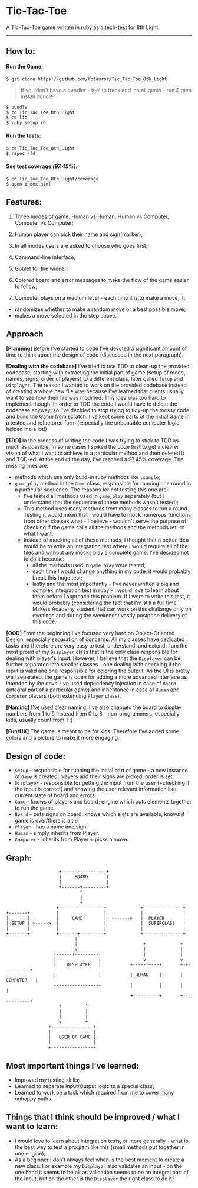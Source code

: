 # Tic-Tac-Toe #

A Tic-Tac-Toe game written in ruby as a tech-test for 8th Light.
___________

## How to:

#### Run the Game:

```plain
$ git clone https://github.com/Kotauror/Tic_Tac_Toe_8th_Light
```
> If you don't have a bundler - tool to track and install gems - run $ gem install bundler

```plain
$ bundle
$ cd Tic_Tac_Toe_8th_Light
$ cd lib
$ ruby setup.rb
```

#### Run the tests:

```plain  
$ cd Tic_Tac_Toe_8th_Light
$ rspec -fd
```

#### See test coverage *(97.45%)*:

```plain
$ cd Tic_Tac_Toe_8th_Light/coverage
$ open index.html
```

## Features:

1. Three modes of game: Human vs Human, Human vs Computer, Computer vs Computer;

2. Human player can pick their name and sign(marker);

3. In all modes users are asked to choose who goes first;

4. Command-line interface;

5. Goblet for the winner;

6. Colored board and error messages to make the flow of the game easier to follow;

7. Computer plays on a medium level - each time it is to make a move, it:
  * randomizes whether to make a random move or a best possible move;
  * makes a move selected in the step above.

## Approach

**[Planning]** Before I've started to code I've devoted a significant amount of time to think about the design of code (discussed in the next paragraph).

**[Dealing with the codebase]** I've tried to use TDD to clean-up the provided codebase, starting with extracting the initial part of game (setup of mode, names, signs, order of players) to a different class, later called `Setup` and `Displayer`. The reason I wanted to work on the provided codebase instead of creating a whole new file was because I've learned that clients usually want to see how their file was modified. This idea was too hard to implement though. In order to TDD the code I would have to delete the codebase anyway, so I've decided to stop trying to tidy-up the messy code and build the Game from scratch. I've kept some parts of the initial Game in a tested and refactored form (especially the unbeatable computer logic helped me a lot!)

**[TDD]** In the process of writing the code I was trying to stick to TDD as much as possible. In some cases I spiked the code first to get a clearer vision of what I want to achieve in a particular method and then deleted it and TDD-ed. At the end of the day, I've reached a 97.45% coverage. The missing lines are:
  * methods which use only build-in ruby methods like `.sample`;
  * `game_play` method in the `Game` class, responsible for running one round in a particular sequence. The reasons for not testing this one are:
    * I've tested all methods used in `game_play` separately (but I understand that the sequence of these methods wasn't tested);
    * This method uses many methods from many classes to run a round. Testing it would mean that I would have to mock numerous functions from other classes what - I believe - wouldn't serve the purpose of checking if the game calls all the methods and the methods return what I want.
    * Instead of mocking all of these methods, I thought that a better idea would be to write an integration test where I would require all of the files and without any mocks play a complete game. I've decided not to do it because:
      * all the methods used in `game_play` were tested;
      * each time I would change anything in my code, it would probably break this huge test;
      * lastly and the most importantly - I've never written a big and complex integration test in ruby - I would love to learn about them before I approach this problem. If I were to write this test, it would probably (considering the fact that I'm still a full time Makers Academy student that can work on this challange only on evenings and during the weekends) vastly postpone delivery of this code.

**[OOD]** From the beginning I've focused very hard on Object-Oriented Design, especially separation of concerns. All my classes have dedicated tasks and therefore are very easy to test, understand, and extend. I am the most proud of my `Displayer` class that is the only class responsible for dealing with player's input. However, I believe that the `Displayer` can be further separated into smaller classes - one dealing with checking if the input is valid and one responsible for coloring the output. As the UI is pretty well separated, the game is open for adding a more advanced interface as intended by the devs. I've  used dependency injection in case of `Board` (integral part of a particular game) and inheritance in case of `Human` and `Computer` players (both extending `Player` class).  

**[Naming]** I've used clear naming. I've also changed the board to display numbers from 1 to 9 instead from 0 to 8 - non-programmers, especially kids, usually count from 1 :)

**[Fun/UX]** The game is meant to be for kids. Therefore I've added some colors and a picture to make it more engaging.

## Design of code:

* `Setup` - responsible for running the initial part of game -  a new instance of `Game` is created, players and their signs are picked, order is set.
* `Displayer` - responsible for getting the input from the user (+checking if the input is correct) and showing the user relevant information like current state of board and errors.
* `Game` - knows of players and board; engine which puts elements together to run the game.
* `Board` - puts signs on board, knows which slots are available, knows if game is over/there is a tie.
* `Player` - has a name and sign.
* `Human` - simply inherits from Player.
* `Computer` - inherits from Player + picks a move.

## Graph:

```plain
                    +-----------------+
                    |     BOARD       |
                    |                 |
                    +-------+---------+
                            ^
                            |
                            +
                   +-----------------+             +---------------+
+-------+          |                 |             |               |
|       |          |     GAME        |  +------>   |  PLAYER       |
| SETUP | +----->  |                 |             |  SUPERCLASS   |
|       |          |                 |             |               |
+-------+          +-------+---------+             +---------------+
                          |
                          |                         +             +
                          v                         |             |
                  +------+---------+                |             |
                  |                |                v             v
                  |    DISPLAYER   |           +------+---+       +-+----------+
                  |                |           | HUMAN    |       | COMPUTER   |
                  +----------------+           |          |       |            |
                                               +----------+       +------------+
                    +         ^
                    |         |
                    |         |
                    v         +
                +----------------+
                |                |
                |   USER OF GAME |
                |                |
                +----------------+
```
## Most important things I've learned:

* Improved my testing skills;
* Learned to separate Input/Output logic to a special class;
* Learned to work on a task which required from me to cover many unhappy paths.

## Things that I think should be improved / what I want to learn:

* I would love to learn about integration tests, or more generally - what is the best way to test a program like this (small methods put together in one engine);
* As a beginner I don't always feel when is the best moment to create a new class. For example my `Displayer` also validates an input - on the one hand it seems to be ok as validation seems to be an integral part of the input, but on the other is the `Displayer` the right class to do it?
